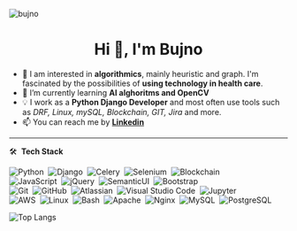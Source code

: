 <p align="left"> <img src="https://komarev.com/ghpvc/?username=bujno&label=Profile%20views&color=0e75b6&style=flat" alt="bujno" /> </p>

<h1 align="center">Hi 👋, I'm Bujno</h1>

- 👀 I am interested in **algorithmics**, mainly heuristic and graph. I'm fascinated by the possibilities of **using technology in health care**.
- 🌱 I’m currently learning **AI alghoritms and OpenCV**
- 💡  I work as a **Python Django Developer** and most often use tools such as *DRF, Linux, mySQL, Blockchain, GIT, Jira* and more.
- 📫 You can reach me by <a href="https://www.linkedin.com/in/kasia-bujnowicz-38a84a201/"> **Linkedin** </a>

<hr>

 🛠 &nbsp;**Tech Stack**

![Python](https://img.shields.io/badge/-Python-05122A?style=flat&logo=python)&nbsp;
![Django](https://img.shields.io/badge/-Django-05122A?style=flat&logo=django&logoColor=092E20)&nbsp;
![Celery](https://img.shields.io/badge/-Celery-05122A?style=flat&logo=celery&logoColor=092E20)&nbsp;
![Selenium](https://img.shields.io/badge/-Selenium-05122A?style=flat&logo=selenium&logoColor=1572B6)&nbsp;
![Blockchain](https://img.shields.io/badge/-Blockchain-05122A?style=flat&logo=blockchain.com&logoColor=1572B6)&nbsp; <br>
![JavaScript](https://img.shields.io/badge/-JavaScript-05122A?style=flat&logo=javascript)&nbsp;
![jQuery](https://img.shields.io/badge/-jquery-05122A?style=flat&logo=jquery&logoColor=1572B6)&nbsp;
![SemanticUI](https://img.shields.io/badge/-SemanticUI-05122A?style=flat&logo=semantic-ui-react&logoColor=092E20)&nbsp;
![Bootstrap](https://img.shields.io/badge/-Bootstrap-05122A?style=flat&logo=bootstrap&logoColor=563D7C) <br>
![Git](https://img.shields.io/badge/-Git-05122A?style=flat&logo=git)&nbsp;
![GitHub](https://img.shields.io/badge/-GitHub-05122A?style=flat&logo=github)&nbsp;
![Atlassian](https://img.shields.io/badge/-Atlassian-05122A?style=flat&logo=atlassian)&nbsp;
![Visual Studio Code](https://img.shields.io/badge/-Visual%20Studio%20Code-05122A?style=flat&logo=visual-studio-code&logoColor=007ACC)&nbsp;
![Jupyter](https://img.shields.io/badge/-Jupyter-05122A?style=flat&logo=jupyter)&nbsp; <br>
![AWS](https://img.shields.io/badge/-AWS-05122A?style=flat&logo=amazon-aws)&nbsp;
![Linux](https://img.shields.io/badge/-Linux-05122A?style=flat&logo=linux)&nbsp;
![Bash](https://img.shields.io/badge/-Bash-05122A?style=flat&logo=gnu-bash)&nbsp;
![Apache](https://img.shields.io/badge/-Apache-05122A?style=flat&logo=apache)&nbsp;
![Nginx](https://img.shields.io/badge/-Nginx-05122A?style=flat&logo=nginx)&nbsp;
![MySQL](https://img.shields.io/badge/-MySQL-05122A?style=flat&logo=mysql)&nbsp;
![PostgreSQL](https://img.shields.io/badge/-MongoDB-05122A?style=flat&logo=postgresql)&nbsp;

![Top Langs](https://github-readme-stats.vercel.app/api/top-langs/?username=bujno&hide=yacc&layout=compact)

<!---
Bujno/Bujno is a ✨ special ✨ repository because its `README.md` (this file) appears on your GitHub profile.
You can click the Preview link to take a look at your changes.
--->

